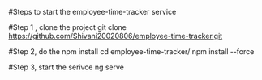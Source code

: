 #Steps to start the employee-time-tracker service

#Step 1 , clone the project
git clone https://github.com/Shivani20020806/employee-time-tracker.git

#Step 2, do the npm install
cd employee-time-tracker/
npm install --force

#Step 3, start the serivce
ng serve
